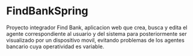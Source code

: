 # FindBankSpring
Proyecto integrador Find Bank, aplicacion web que crea, busca y edita el agente correspondiente al usuario y del sistema para posteriormente ser visualizado por un dispositivo movil, evitando problemas de los agentes bancario cuya operatividad es variable.
